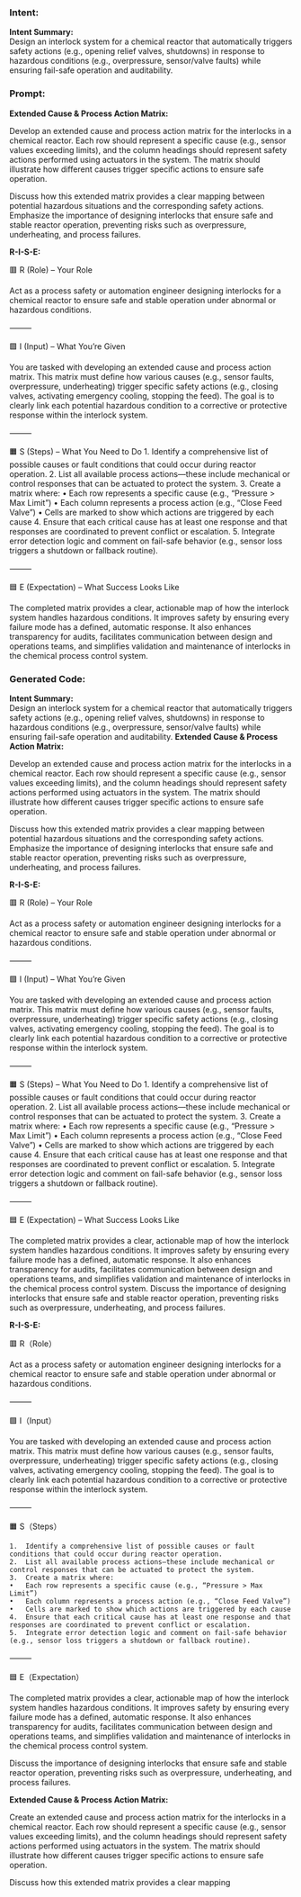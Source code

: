 ### Intent:
**Intent Summary:**  
Design an interlock system for a chemical reactor that automatically triggers safety actions (e.g., opening relief valves, shutdowns) in response to hazardous conditions (e.g., overpressure, sensor/valve faults) while ensuring fail-safe operation and auditability.

### Prompt:
**Extended Cause & Process Action Matrix:**

Develop an extended cause and process action matrix for the interlocks in a chemical reactor. Each row should represent a specific cause (e.g., sensor values exceeding limits), and the column headings should represent safety actions performed using actuators in the system. The matrix should illustrate how different causes trigger specific actions to ensure safe operation.

Discuss how this extended matrix provides a clear mapping between potential hazardous situations and the corresponding safety actions. Emphasize the importance of designing interlocks that ensure safe and stable reactor operation, preventing risks such as overpressure, underheating, and process failures.

**R-I-S-E:**

🟥 R (Role) – Your Role

Act as a process safety or automation engineer designing interlocks for a chemical reactor to ensure safe and stable operation under abnormal or hazardous conditions.

⸻

🟩 I (Input) – What You’re Given

You are tasked with developing an extended cause and process action matrix. This matrix must define how various causes (e.g., sensor faults, overpressure, underheating) trigger specific safety actions (e.g., closing valves, activating emergency cooling, stopping the feed). The goal is to clearly link each potential hazardous condition to a corrective or protective response within the interlock system.

⸻

🟧 S (Steps) – What You Need to Do
	1.	Identify a comprehensive list of possible causes or fault conditions that could occur during reactor operation.
	2.	List all available process actions—these include mechanical or control responses that can be actuated to protect the system.
	3.	Create a matrix where:
	•	Each row represents a specific cause (e.g., “Pressure > Max Limit”)
	•	Each column represents a process action (e.g., “Close Feed Valve”)
	•	Cells are marked to show which actions are triggered by each cause
	4.	Ensure that each critical cause has at least one response and that responses are coordinated to prevent conflict or escalation.
	5.	Integrate error detection logic and comment on fail-safe behavior (e.g., sensor loss triggers a shutdown or fallback routine).

⸻

🟦 E (Expectation) – What Success Looks Like

The completed matrix provides a clear, actionable map of how the interlock system handles hazardous conditions. It improves safety by ensuring every failure mode has a defined, automatic response. It also enhances transparency for audits, facilitates communication between design and operations teams, and simplifies validation and maintenance of interlocks in the chemical process control system.

### Generated Code:
**Intent Summary:**  
Design an interlock system for a chemical reactor that automatically triggers safety actions (e.g., opening relief valves, shutdowns) in response to hazardous conditions (e.g., overpressure, sensor/valve faults) while ensuring fail-safe operation and auditability.
**Extended Cause & Process Action Matrix:**

Develop an extended cause and process action matrix for the interlocks in a chemical reactor. Each row should represent a specific cause (e.g., sensor values exceeding limits), and the column headings should represent safety actions performed using actuators in the system. The matrix should illustrate how different causes trigger specific actions to ensure safe operation.

Discuss how this extended matrix provides a clear mapping between potential hazardous situations and the corresponding safety actions. Emphasize the importance of designing interlocks that ensure safe and stable reactor operation, preventing risks such as overpressure, underheating, and process failures.

**R-I-S-E:**

🟥 R (Role) – Your Role

Act as a process safety or automation engineer designing interlocks for a chemical reactor to ensure safe and stable operation under abnormal or hazardous conditions.

⸻

🟩 I (Input) – What You’re Given

You are tasked with developing an extended cause and process action matrix. This matrix must define how various causes (e.g., sensor faults, overpressure, underheating) trigger specific safety actions (e.g., closing valves, activating emergency cooling, stopping the feed). The goal is to clearly link each potential hazardous condition to a corrective or protective response within the interlock system.

⸻

🟧 S (Steps) – What You Need to Do
	1.	Identify a comprehensive list of possible causes or fault conditions that could occur during reactor operation.
	2.	List all available process actions—these include mechanical or control responses that can be actuated to protect the system.
	3.	Create a matrix where:
	•	Each row represents a specific cause (e.g., “Pressure > Max Limit”)
	•	Each column represents a process action (e.g., “Close Feed Valve”)
	•	Cells are marked to show which actions are triggered by each cause
	4.	Ensure that each critical cause has at least one response and that responses are coordinated to prevent conflict or escalation.
	5.	Integrate error detection logic and comment on fail-safe behavior (e.g., sensor loss triggers a shutdown or fallback routine).

⸻

🟦 E (Expectation) – What Success Looks Like

The completed matrix provides a clear, actionable map of how the interlock system handles hazardous conditions. It improves safety by ensuring every failure mode has a defined, automatic response. It also enhances transparency for audits, facilitates communication between design and operations teams, and simplifies validation and maintenance of interlocks in the chemical process control system. Discuss the importance of designing interlocks that ensure safe and stable reactor operation, preventing risks such as overpressure, underheating, and process failures.

**R-I-S-E:**

🟥 R（Role）

Act as a process safety or automation engineer designing interlocks for a chemical reactor to ensure safe and stable operation under abnormal or hazardous conditions.

⸻

🟩 I（Input）

You are tasked with developing an extended cause and process action matrix. This matrix must define how various causes (e.g., sensor faults, overpressure, underheating) trigger specific safety actions (e.g., closing valves, activating emergency cooling, stopping the feed). The goal is to clearly link each potential hazardous condition to a corrective or protective response within the interlock system.

⸻

🟧 S（Steps）

	1.	Identify a comprehensive list of possible causes or fault conditions that could occur during reactor operation.
	2.	List all available process actions—these include mechanical or control responses that can be actuated to protect the system.
	3.	Create a matrix where:
	•	Each row represents a specific cause (e.g., “Pressure > Max Limit”)
	•	Each column represents a process action (e.g., “Close Feed Valve”)
	•	Cells are marked to show which actions are triggered by each cause
	4.	Ensure that each critical cause has at least one response and that responses are coordinated to prevent conflict or escalation.
	5.	Integrate error detection logic and comment on fail-safe behavior (e.g., sensor loss triggers a shutdown or fallback routine).

⸻

🟦 E（Expectation）

The completed matrix provides a clear, actionable map of how the interlock system handles hazardous conditions. It improves safety by ensuring every failure mode has a defined, automatic response. It also enhances transparency for audits, facilitates communication between design and operations teams, and simplifies validation and maintenance of interlocks in the chemical process control system.

Discuss the importance of designing interlocks that ensure safe and stable reactor operation, preventing risks such as overpressure, underheating, and process failures.

**Extended Cause & Process Action Matrix:**

Create an extended cause and process action matrix for the interlocks in a chemical reactor. Each row should represent a specific cause (e.g., sensor values exceeding limits), and the column headings should represent safety actions performed using actuators in the system. The matrix should illustrate how different causes trigger specific actions to ensure safe operation.

Discuss how this extended matrix provides a clear mapping
